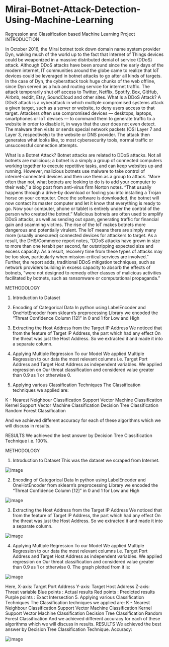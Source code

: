 # Mirai-Botnet-Attack-Detection-Using-Machine-Learning
Regression and Classification based Machine Learning Project
INTRODUCTION

In October 2016, the Mirai botnet took down domain name system provider Dyn, waking much of the world up to the fact that Internet of Things devices could be weaponized in a massive distributed denial of service (DDoS) attack. Although DDoS attacks have been around since the early days of the modern internet, IT communities around the globe came to realize that IoT devices could be leveraged in botnet attacks to go after all kinds of targets.
In the case of Dyn, the cyberattack took huge chunks of the web offline, since Dyn served as a hub and routing service for internet traffic. The attack temporarily shut off access to Twitter, Netflix, Spotify, Box, GitHub, Airbnb, reddit, Etsy, SoundCloud and other sites.
What Is a DDoS Attack?
A DDoS attack is a cyberattack in which multiple compromised systems attack a given target, such as a server or website, to deny users access to that target. 
Attackers often use compromised devices — desktops, laptops, smartphones or IoT devices — to command them to generate traffic to a website in order to disable it, in ways that the user does not even detect.
The malware then visits or sends special network packets (OSI Layer 7 and Layer 3, respectively) to the website or DNS provider. The attack then generates what looks like, to most cybersecurity tools, normal traffic or unsuccessful connection attempts.

What Is a Botnet Attack?
Botnet attacks are related to DDoS attacks. Not all botnets are malicious; a botnet is a simply a group of connected computers working together to execute repetitive tasks, and can keep websites up and running. However, malicious botnets use malware to take control of internet-connected devices and then use them as a group to attack.
“More often than not, what botnets are looking to do is to add your computer to their web,” a blog post from anti-virus firm Norton notes. “That usually happens through a drive-by download or fooling you into installing a Trojan horse on your computer. Once the software is downloaded, the botnet will now contact its master computer and let it know that everything is ready to go. Now your computer, phone or tablet is entirely under the control of the person who created the botnet.”
Malicious botnets are often used to amplify DDoS attacks, as well as sending out spam, generating traffic for financial gain and scamming victims.
The rise of the IoT makes botnets more dangerous and potentially virulent. The IoT means there are simply many more (usually unsecured) connected devices for attackers to target. As a result, the DHS/Commerce report notes, “DDoS attacks have grown in size to more than one terabit per second, far outstripping expected size and excess capacity. As a result, recovery time from these types of attacks may be too slow, particularly when mission-critical services are involved.”
Further, the report adds, traditional DDoS mitigation techniques, such as network providers building in excess capacity to absorb the effects of botnets, “were not designed to remedy other classes of malicious activities facilitated by botnets, such as ransomware or computational propaganda.”

METHODOLOGY
1. Introduction to Dataset

2.    Encoding of Categorical Data
In python using LabelEncoder and OneHotEncoder from sklearn’s preprocessing 
Library we encoded the “Threat Confidence Column [12]” in 0 and 1 for Low and High 


3.    Extracting the Host Address from the Target IP Address
We noticed that from the feature of Target IP Address, the part which had any effect 
On the threat was just the Host Address. So we extracted it and made it into a 
separate column.


4.    Applying Multiple Regression To our Model
We applied Multiple Regression to our data the most relevant columns i.e. Target Port 
Address and Target Host Address as independent variables. We applied regression on 
Our threat classification and considered value greater than 0.9 as 1 or otherwise 0.


5.    Applying various Classification Techniques
The Classification techniques we applied are:

K - Nearest Neighbour Classification
Support Vector Machine Classification
Kernel Support Vector Machine Classification
Decision Tree Classification
Random Forest Classification

And we achieved different accuracy for each of these algorithms which we will discuss in results.

RESULTS
We achieved the best answer by Decision Tree Classification Technique i.e. 100%.

METHODOLOGY
1. Introduction to Dataset
This was the dataset we scraped from Internet.

![image](https://user-images.githubusercontent.com/56102543/174233557-a6ce2c6c-598e-4c36-a913-e56183374ea4.png)

2. Encoding of Categorical Data
In python using LabelEncoder and OneHotEncoder from sklearn’s preprocessing
Library we encoded the “Threat Confidence Column [12]” in 0 and 1 for Low and High

![image](https://user-images.githubusercontent.com/56102543/174233668-1321c7e0-9833-4f05-89f9-b407748b14dd.png)

3. Extracting the Host Address from the Target IP Address
We noticed that from the feature of Target IP Address, the part which had any effect
On the threat was just the Host Address. So we extracted it and made it into a
separate column.

![image](https://user-images.githubusercontent.com/56102543/174233759-2b1a878e-8f05-4d37-ae3e-a84b2583541d.png)

4. Applying Multiple Regression To our Model
We applied Multiple Regression to our data the most relevant columns i.e. Target Port
Address and Target Host Address as independent variables. We applied regression on
Our threat classification and considered value greater than 0.9 as 1 or otherwise 0.
The graph plotted from it is:

![image](https://user-images.githubusercontent.com/56102543/174233881-9fadcc5a-9ee4-4427-a565-58f93ce79daa.png)

Here, X-axis: Target Port Address
Y-axis: Target Host Address
Z-axis: Threat variable
Blue points : Actual results
Red points : Predicted results
Purple points : Exact Intersection
5. Applying various Classification Techniques
The Classification techniques we applied are:
K - Nearest Neighbour Classification
Support Vector Machine Classification
Kernel Support Vector Machine Classification
Decision Tree Classification
Random Forest Classification
And we achieved different accuracy for each of these algorithms which we will discuss in
results.
RESULTS
We achieved the best answer by Decision Tree Classification Technique.
Accuracy:

![image](https://user-images.githubusercontent.com/56102543/174233960-5cc6537b-9d3c-4843-abf5-40a0f14ebda9.png)


